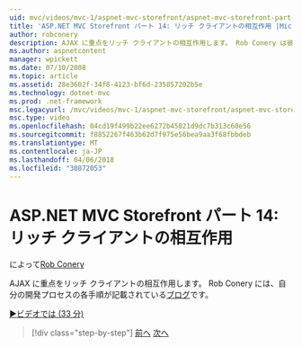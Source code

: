 ```yaml
---
uid: mvc/videos/mvc-1/aspnet-mvc-storefront/aspnet-mvc-storefront-part-14-rich-client-interaction
title: 'ASP.NET MVC Storefront パート 14: リッチ クライアントの相互作用 |Microsoft ドキュメント'
author: robconery
description: AJAX に重点をリッチ クライアントの相互作用します。 Rob Conery は彼のブログで、開発プロセスでは、各ステップを文書化します。
ms.author: aspnetcontent
manager: wpickett
ms.date: 07/10/2008
ms.topic: article
ms.assetid: 28e3602f-34f8-4123-bf6d-235857202b5e
ms.technology: dotnet-mvc
ms.prod: .net-framework
msc.legacyurl: /mvc/videos/mvc-1/aspnet-mvc-storefront/aspnet-mvc-storefront-part-14-rich-client-interaction
msc.type: video
ms.openlocfilehash: 04cd19f499b22ee6272b45821d9dc7b313c60e56
ms.sourcegitcommit: f8852267f463b62d7f975e56bea9aa3f68fbbdeb
ms.translationtype: MT
ms.contentlocale: ja-JP
ms.lasthandoff: 04/06/2018
ms.locfileid: "30872053"
---
```

<a name="aspnet-mvc-storefront-part-14-rich-client-interaction"></a>ASP.NET MVC Storefront パート 14: リッチ クライアントの相互作用
====================
によって[Rob Conery](https://github.com/robconery)

AJAX に重点をリッチ クライアントの相互作用します。 Rob Conery には、自分の開発プロセスの各手順が記載されている[ブログ](http://blog.wekeroad.com/mvc-storefront/mvcstore-part-14/)です。

[&#9654;ビデオでは (33 分)](https://channel9.msdn.com/Blogs/ASP-NET-Site-Videos/aspnet-mvc-storefront-part-14-rich-client-interaction)

> [!div class="step-by-step"]
> [前へ](aspnet-mvc-storefront-part-13-dependency-injection.md)
> [次へ](aspnet-mvc-storefront-part-15-public-code-review.md)
